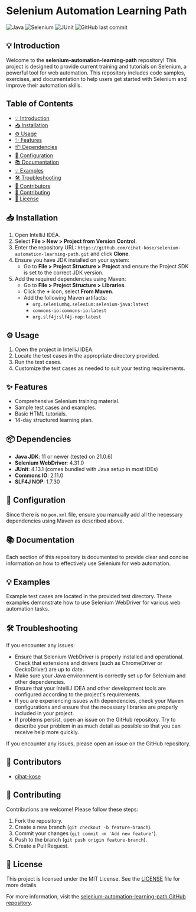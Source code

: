# Selenium Automation Learning Path

![Java](https://img.shields.io/badge/Java-ED8B00?style=for-the-badge&logo=java&logoColor=white)
![Selenium](https://img.shields.io/badge/Selenium-43B02A?style=for-the-badge&logo=selenium&logoColor=white)
![JUnit](https://img.shields.io/badge/JUnit-4.13.1-25A162?style=for-the-badge)
![GitHub last commit](https://img.shields.io/github/last-commit/cihat-kose/selenium-automation-learning-path?style=for-the-badge&cacheSeconds=60)

## 💡 Introduction

Welcome to the **selenium-automation-learning-path** repository! This project is designed to provide current training
and tutorials on Selenium, a powerful tool for web automation. This repository includes code samples, exercises, and
documentation to help users get started with Selenium and improve their automation skills.

## Table of Contents

- [💡 Introduction](#💡-introduction)
- [📥 Installation](#📥-installation)
- [⚙️ Usage](#⚙️-usage)
- [✨ Features](#✨-features)
- [📦 Dependencies](#📦-dependencies)
- [🔧 Configuration](#🔧-configuration)
- [📚 Documentation](#📚-documentation)
- [💡 Examples](#💡-examples)
- [🛠️ Troubleshooting](#🛠️-troubleshooting)
- [👥 Contributors](#👥-contributors)
- [🤝 Contributing](#🤝-contributing)
- [📜 License](#📜-license)

## 📥 Installation

1. Open IntelliJ IDEA.
2. Select **File > New > Project from Version Control**.
3. Enter the repository URL: `https://github.com/cihat-kose/selenium-automation-learning-path.git` and click **Clone**.
4. Ensure you have JDK installed on your system:
    - Go to **File > Project Structure > Project** and ensure the Project SDK is set to the correct JDK version.
5. Add the required dependencies using Maven:
    - Go to **File > Project Structure > Libraries**.
    - Click the **+** icon, select **From Maven**.
    - Add the following Maven artifacts:
        - `org.seleniumhq.selenium:selenium-java:latest`
        - `commons-io:commons-io:latest`
        - `org.slf4j:slf4j-nop:latest`

## ⚙️ Usage

1. Open the project in IntelliJ IDEA.
2. Locate the test cases in the appropriate directory provided.
3. Run the test cases.
4. Customize the test cases as needed to suit your testing requirements.

## ✨ Features

- Comprehensive Selenium training material.
- Sample test cases and examples.
- Basic HTML tutorials.
- 14-day structured learning plan.

## 📦 Dependencies

- **Java JDK**: 11 or newer (tested on 21.0.6)
- **Selenium WebDriver**: 4.31.0
- **JUnit**: 4.13.1 (comes bundled with Java setup in most IDEs)
- **Commons IO**: 2.11.0
- **SLF4J NOP**: 1.7.30

## 🔧 Configuration

Since there is no `pom.xml` file, ensure you manually add all the necessary dependencies using Maven as described above.

## 📚 Documentation

Each section of this repository is documented to provide clear and concise information on how to effectively use
Selenium for web automation.

## 💡 Examples

Example test cases are located in the provided test directory. These examples demonstrate how to use Selenium WebDriver
for various web automation tasks.

## 🛠️ Troubleshooting

If you encounter any issues:

- Ensure that Selenium WebDriver is properly installed and operational. Check that extensions and drivers (such as
  ChromeDriver or GeckoDriver) are up to date.
- Make sure your Java environment is correctly set up for Selenium and other dependencies.
- Ensure that your IntelliJ IDEA and other development tools are configured according to the project's requirements.
- If you are experiencing issues with dependencies, check your Maven configurations and ensure that the necessary
  libraries are properly included in your project.
- If problems persist, open an issue on the GitHub repository. Try to describe your problem in as much detail as
  possible so that you can receive help more quickly.

If you encounter any issues, please open an issue on the GitHub repository.

## 👥 Contributors

- [cihat-kose](https://github.com/cihat-kose)

## 🤝 Contributing

Contributions are welcome! Please follow these steps:

1. Fork the repository.
2. Create a new branch (`git checkout -b feature-branch`).
3. Commit your changes (`git commit -m 'Add new feature'`).
4. Push to the branch (`git push origin feature-branch`).
5. Create a Pull Request.

## 📜 License

This project is licensed under the MIT License. See the [LICENSE](LICENSE) file for more details.

For more information, visit
the [selenium-automation-learning-path GitHub repository](https://github.com/cihat-kose/selenium-automation-learning-path).

